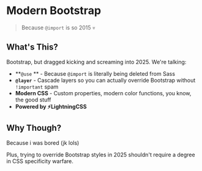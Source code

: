 # Modern Bootstrap

> Because `@import` is so 2015 💀

## What's This?

Bootstrap, but dragged kicking and screaming into 2025. We're talking:

- **`@use` ** - Because `@import` is literally being deleted from Sass
- **`@layer`** - Cascade layers so you can actually override Bootstrap without `!important` spam
- **Modern CSS** - Custom properties, modern color functions, you know, the good stuff
- **Powered by ⚡️LightningCSS**

## Why Though?
Because i was bored (jk lols)

Plus, trying to override Bootstrap styles in 2025 shouldn't require a degree in CSS specificity warfare.